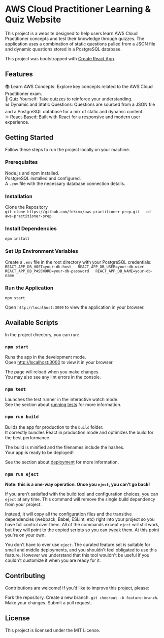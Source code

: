 # AWS Cloud Practitioner Learning & Quiz Website

This project is a website designed to help users learn AWS Cloud Practitioner concepts and test their knowledge through quizzes. The application uses a combination of static questions pulled from a JSON file and dynamic questions stored in a PostgreSQL database.

This project was bootstrapped with [Create React App](https://github.com/facebook/create-react-app).

## Features
  
📚 Learn AWS Concepts: Explore key concepts related to the AWS Cloud Practitioner exam.  
📝 Quiz Yourself: Take quizzes to reinforce your understanding.  
📊 Dynamic and Static Questions: Questions are sourced from a JSON file and a PostgreSQL database for a mix of static and dynamic content.  
⚛️ React-Based: Built with React for a responsive and modern user experience.  

## Getting Started

Follow these steps to run the project locally on your machine.

### Prerequisites
Node.js and npm installed.  
PostgreSQL installed and configured.  
A `.env` file with the necessary database connection details.  

### Installation
Clone the Repository  
`git clone https://github.com/fekimx/aws-practitioner-prep.git  
cd aws-practitioner-prep`

### Install Dependencies
`npm install`

### Set Up Environment Variables
Create a `.env` file in the root directory with your PostgreSQL credentials:
`
REACT_APP_DB_HOST=your-db-host  
REACT_APP_DB_USER=your-db-user  
REACT_APP_DB_PASSWORD=your-db-password  
REACT_APP_DB_NAME=your-db-name
`

### Run the Application
`npm start`

Open `http://localhost:3000` to view the application in your browser.

## Available Scripts

In the project directory, you can run:

### `npm start`

Runs the app in the development mode.\
Open [http://localhost:3000](http://localhost:3000) to view it in your browser.

The page will reload when you make changes.\
You may also see any lint errors in the console.

### `npm test`

Launches the test runner in the interactive watch mode.\
See the section about [running tests](https://facebook.github.io/create-react-app/docs/running-tests) for more information.

### `npm run build`

Builds the app for production to the `build` folder.\
It correctly bundles React in production mode and optimizes the build for the best performance.

The build is minified and the filenames include the hashes.\
Your app is ready to be deployed!

See the section about [deployment](https://facebook.github.io/create-react-app/docs/deployment) for more information.

### `npm run eject`

**Note: this is a one-way operation. Once you `eject`, you can't go back!**

If you aren't satisfied with the build tool and configuration choices, you can `eject` at any time. This command will remove the single build dependency from your project.

Instead, it will copy all the configuration files and the transitive dependencies (webpack, Babel, ESLint, etc) right into your project so you have full control over them. All of the commands except `eject` will still work, but they will point to the copied scripts so you can tweak them. At this point you're on your own.

You don't have to ever use `eject`. The curated feature set is suitable for small and middle deployments, and you shouldn't feel obligated to use this feature. However we understand that this tool wouldn't be useful if you couldn't customize it when you are ready for it.

## Contributing

Contributions are welcome! If you’d like to improve this project, please:

Fork the repository.
Create a new branch: `git checkout -b feature-branch`.
Make your changes.
Submit a pull request.

## License

This project is licensed under the MIT License.
